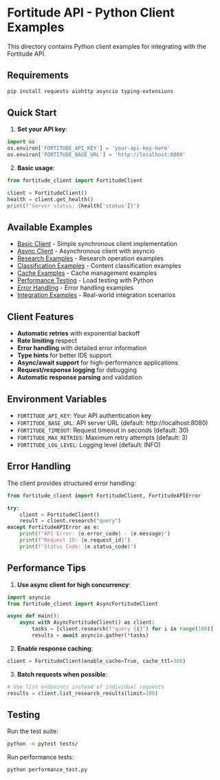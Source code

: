 # Fortitude API - Python Client Examples

This directory contains Python client examples for integrating with the Fortitude API.

## Requirements

```bash
pip install requests aiohttp asyncio typing-extensions
```

## Quick Start

1. **Set your API key**:
```python
import os
os.environ['FORTITUDE_API_KEY'] = 'your-api-key-here'
os.environ['FORTITUDE_BASE_URL'] = 'http://localhost:8080'
```

2. **Basic usage**:
```python
from fortitude_client import FortitudeClient

client = FortitudeClient()
health = client.get_health()
print(f"Server status: {health['status']}")
```

## Available Examples

- [Basic Client](./basic_client.py) - Simple synchronous client implementation
- [Async Client](./async_client.py) - Asynchronous client with asyncio
- [Research Examples](./research_examples.py) - Research operation examples
- [Classification Examples](./classification_examples.py) - Content classification examples
- [Cache Examples](./cache_examples.py) - Cache management examples
- [Performance Testing](./performance_test.py) - Load testing with Python
- [Error Handling](./error_handling.py) - Error handling examples
- [Integration Examples](./integration_examples.py) - Real-world integration scenarios

## Client Features

- **Automatic retries** with exponential backoff
- **Rate limiting** respect
- **Error handling** with detailed error information
- **Type hints** for better IDE support
- **Async/await support** for high-performance applications
- **Request/response logging** for debugging
- **Automatic response parsing** and validation

## Environment Variables

- `FORTITUDE_API_KEY`: Your API authentication key
- `FORTITUDE_BASE_URL`: API server URL (default: http://localhost:8080)
- `FORTITUDE_TIMEOUT`: Request timeout in seconds (default: 30)
- `FORTITUDE_MAX_RETRIES`: Maximum retry attempts (default: 3)
- `FORTITUDE_LOG_LEVEL`: Logging level (default: INFO)

## Error Handling

The client provides structured error handling:

```python
from fortitude_client import FortitudeClient, FortitudeAPIError

try:
    client = FortitudeClient()
    result = client.research("query")
except FortitudeAPIError as e:
    print(f"API Error: {e.error_code} - {e.message}")
    print(f"Request ID: {e.request_id}")
    print(f"Status Code: {e.status_code}")
```

## Performance Tips

1. **Use async client for high concurrency**:
```python
import asyncio
from fortitude_client import AsyncFortitudeClient

async def main():
    async with AsyncFortitudeClient() as client:
        tasks = [client.research(f"query {i}") for i in range(100)]
        results = await asyncio.gather(*tasks)
```

2. **Enable response caching**:
```python
client = FortitudeClient(enable_cache=True, cache_ttl=300)
```

3. **Batch requests when possible**:
```python
# Use list endpoints instead of individual requests
results = client.list_research_results(limit=100)
```

## Testing

Run the test suite:
```bash
python -m pytest tests/
```

Run performance tests:
```bash
python performance_test.py
```